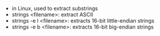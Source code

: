 - in Linux, used to extract substrings
- strings \<filename>: extract ASCII
- strings -e l \<filename>: extracts 16-bit little-endian strings
- strings -e b \<filename>: extracts 16-bit big-endian strings
